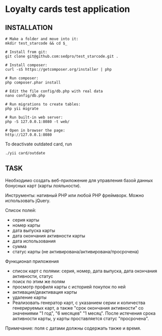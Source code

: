 Loyalty cards test application
==============================

INSTALLATION
------------

```
# Make a folder and move into it:
mkdir test_starcode && cd $_

# Install from git:
git clone git@github.com:sedpro/test_starcode.git .

# Install composer:
curl -sS https://getcomposer.org/installer | php

# Run composer:
php composer.phar install

# Edit the file config/db.php with real data
nano config/db.php

# Run migrations to create tables:
php yii migrate

# Run built-in web server:
php -S 127.0.0.1:8080 -t web/

# Open in browser the page:
http://127.0.0.1:8080
```

To deactivate outdated card, run 
```
./yii card/outdate
```

TASK
----

Необходимо создать веб-приложение для управления базой данных бонусных карт (карты лояльности).

Инструменты: нативный PHP или любой PHP фреймворк. Можно использовать jQuery.

Список полей:
* серия карты
* номер карты
* дата выпуска карты
* дата окончания активности карты
* дата использования
* сумма
* статус карты (не активирована/активирована/просрочена)

Функционал приложения
- список карт с полями: серия, номер, дата выпуска, дата окончания активности, статус
- поиск по этим же полям
- просмотр профиля карты с историей покупок по ней
- активация/деактивация карты
- удаление карты
- Реализовать генератор карт, с указанием серии и количества генерируемых карт, а также "срок
окончания активности" со значениями "1 год", "6 месяцев" "1 месяц". После истечения срока
активности карты, у карты проставляется статус "просрочена".

Примечание: поля с датами должны содержать также и время.
